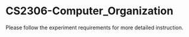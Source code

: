 # CS2306-Computer_Organization

Please follow the experiment requirements for more detailed instruction.

